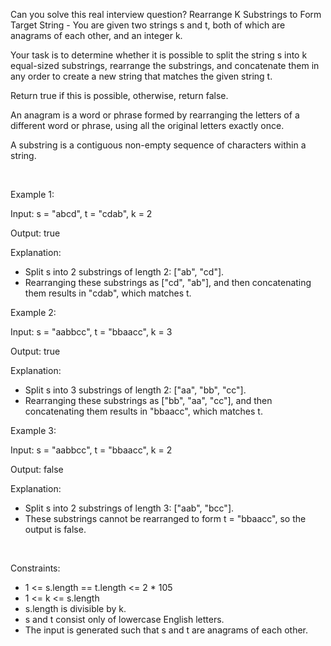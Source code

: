 Can you solve this real interview question? Rearrange K Substrings to Form Target String - You are given two strings s and t, both of which are anagrams of each other, and an integer k.

Your task is to determine whether it is possible to split the string s into k equal-sized substrings, rearrange the substrings, and concatenate them in any order to create a new string that matches the given string t.

Return true if this is possible, otherwise, return false.

An anagram is a word or phrase formed by rearranging the letters of a different word or phrase, using all the original letters exactly once.

A substring is a contiguous non-empty sequence of characters within a string.

 

Example 1:

Input: s = "abcd", t = "cdab", k = 2

Output: true

Explanation:

 * Split s into 2 substrings of length 2: ["ab", "cd"].
 * Rearranging these substrings as ["cd", "ab"], and then concatenating them results in "cdab", which matches t.

Example 2:

Input: s = "aabbcc", t = "bbaacc", k = 3

Output: true

Explanation:

 * Split s into 3 substrings of length 2: ["aa", "bb", "cc"].
 * Rearranging these substrings as ["bb", "aa", "cc"], and then concatenating them results in "bbaacc", which matches t.

Example 3:

Input: s = "aabbcc", t = "bbaacc", k = 2

Output: false

Explanation:

 * Split s into 2 substrings of length 3: ["aab", "bcc"].
 * These substrings cannot be rearranged to form t = "bbaacc", so the output is false.

 

Constraints:

 * 1 <= s.length == t.length <= 2 * 105
 * 1 <= k <= s.length
 * s.length is divisible by k.
 * s and t consist only of lowercase English letters.
 * The input is generated such that s and t are anagrams of each other.